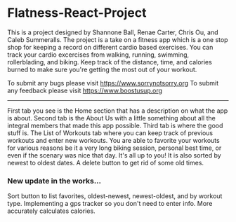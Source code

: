 # Flatness-React-Project

This is a project designed by Shannone Ball, Renae Carter, Chris Ou, and Caleb Summeralls. The project is a take on a fitness app which is a one stop shop for keeping a record on different cardio based exercises. You can track your cardio excercises from walking, running, swimming, rollerblading, and biking. Keep track of the distance, time, and calories burned to make sure you're getting the most out of your workout. 

To submit any bugs please visit https://www.sorrynotsorry.org 
To submit any feedback please visit https://www.boostusup.org

**********************************************************************************************************************************

First tab you see is the Home section that has a description on what the app is about. Second tab is the About Us with a little something about all the integral members that made this app possible. Third tab is where the good stuff is. The List of Workouts tab where you can keep track of previous workouts and enter new workouts. You are able to favorite your workouts for various reasons be it a very long biking session, personal best time, or even if the scenary was nice that day. It's all up to you! It is also sorted by newest to oldest dates. A delete button to get rid of some old times.

### New update in the works...
Sort button to list favorites, oldest-newest, newest-oldest, and by workout type.
Implementing a gps tracker so you don't need to enter info.
More accurately calculates calories.
